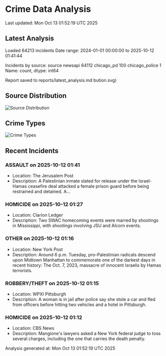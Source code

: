 # Crime Data Analysis
Last updated: Mon Oct 13 01:52:19 UTC 2025

## Latest Analysis

Loaded 64213 incidents
Date range: 2024-01-01 00:00:00 to 2025-10-12 01:41:44

Incidents by source:
source
newsapi           64112
chicago_pd          100
chicago_police        1
Name: count, dtype: int64

Report saved to reports/latest_analysis.md
bution.svg)

## Source Distribution
![Source Distribution](images/source_distribution.svg)

## Crime Types
![Crime Types](images/crime_types.svg)

## Recent Incidents

### ASSAULT on 2025-10-12 01:41
- Location: The Jerusalem Post
- Description: A Palestinian inmate slated for release under the Israel-Hamas ceasefire deal attacked a female prison guard before being restrained and detained. A...


### HOMICIDE on 2025-10-12 01:27
- Location: Clarion Ledger
- Description: Two SWAC homecoming events were marred by shootings in Mississippi, with shootings involving JSU and Alcorn events.


### OTHER on 2025-10-12 01:16
- Location: New York Post
- Description: Around 6 p.m. Tuesday, pro-Palestinian radicals descend upon Midtown Manhattan to commemorate one of the darkest days in recent history: The Oct. 7, 2023, massacre of innocent Israelis by Hamas terrorists.


### ROBBERY/THEFT on 2025-10-12 01:15
- Location: WPXI Pittsburgh
- Description: A woman is in jail after police say she stole a car and fled from officers before hitting two vehicles and a hotel in Pittsburgh.


### HOMICIDE on 2025-10-12 01:12
- Location: CBS News
- Description: Mangione's lawyers asked a New York federal judge to toss several charges, including the one that carries the death penalty.

Analysis generated at: Mon Oct 13 01:52:19 UTC 2025

